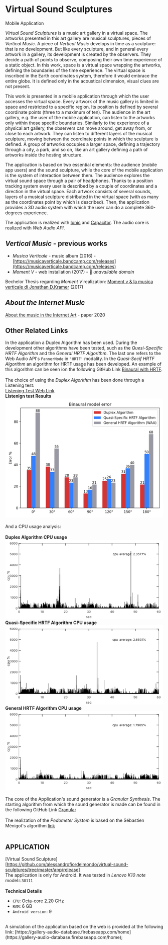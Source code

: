 # Virtual Sound Sculptures
Mobile Application

_Virtual Sound Sculptures_ is a music art gallery in a virtual space. The artworks presented in this art gallery are musical sculptures, pieces of _Vertical Music_. A piece of _Vertical Music_ develops in time as a sculpture: that is no development. But like every sculpture, and in general every artwork in a gallery, its development is created by the observers. They decide a path of points to observe, composing their own time experience of a static object. In this work, space is a virtual space wrapping the artworks, defining the boundaries of the time experience. The virtual space is inscribed in the Earth coordinates system, therefore it would embrace the entire globe. It is defined only in the acoustical dimension, visual clues are not present.

This work is presented in a mobile application through which the user accesses the virtual space. Every artwork of the music gallery is limited in space and restricted to a specific region. Its position is defined by several coordinate points (three to a maximum of ten). The audience in the art gallery, e.g. the user of the mobile application, can listen to the artworks only within those specific boundaries. Similarly to the experience of a physical art gallery, the observers can move around, get away from, or close to each artwork. They can listen to different layers of the musical sculpture, moving between the coordinate points in which the sculpture is defined. A group of artworks occupies a larger space, defining a trajectory through a city, a park, and so on, like an art gallery defining a path of artworks inside the hosting structure. 

The application is based on two essential elements: the audience (mobile app users) and the sound sculpture, while the core of the mobile application is the system of interaction between them. The audience explores the virtual sound space through a pair of headphones. Thanks to a position tracking system every user is described by a couple of coordinates and a direction in the virtual space. Each artwork consists of several sounds, layers of a musical sculpture distributed in the virtual space (with as many as the coordinates point by which is described). Then, the application provides a 3D audio system with which the user can do a complete 360-degrees experience.

The application is realized with [Ionic](https://ionicframework.com/) and [Capacitor](https://capacitorjs.com/). The audio core is realized with _Web Audio API_.

## _Vertical Music_ - previous works
- _Musica Verticale_ - music album (2016) - [https://musicaverticale.bandcamp.com/releases](https://musicaverticale.bandcamp.com/releases)
- _Moment V_ - web installation (2017) - :no_entry_sign: *unavailable domain*

Bechelor Thesis regarding _Moment V_ realization: [Moment v & la musica verticale di Jonathan D.Kramer](https://github.com/alessandrofiordelmondo/virtual-sound-sculptures/blob/master/text/Moment%20v%20%26%20la%20musica%20verticale%20di%20Jonathan%20D.Kramer.pdf) (2017)

## _About the Internet Music_

[About the music in the Internet Art](https://github.com/alessandrofiordelmondo/virtual-sound-sculptures/blob/master/text/About%20the%20music%20in%20the%20Internet%20Art.pdf) - paper 2020

## Other Related Links
In the application a Duplex Algorithm has been used. During the development other algorithms have been tested, such as the _Quesi-Specific HRTF Algorithm_ and the _General HRTF Algorithm_. The last one refers to the Web Audio API's `PannerNode` in `'HRTF'` modality. In the _Quasi-Secif HRTF Algorithm_ an algorithm for HRTF usage has been developed. An example of this algorithm can be seen ion the following GitHub Link [Binaural with HRTF](https://github.com/alessandrofiordelmondo/Binaural-WAA).\
\
The choice of using the _Duplex Algorithm_ has been done through a Listening test:\
[Listening Test Web Link](https://test-audio-database.firebaseapp.com/test)<br>
**Listenign test Results**<br>
![Listening Test Results](/img/test-result.png)<br>
\
And a CPU usage analysis:<br>
<br>
**Duplex Algorithm CPU usage**<br>
![Duplex Algorithm CPU usage](/img/cpuduplex.png)<br>
**Quasi-Specific HRTF Algorithm CPU usage**<br>
![Quasi-Specific HRTF Algorithm CPU usage](/img/cpuhrtf.png)<br>
**General HRTF Algorithm CPU usage**<br>
![General HRTF Algorithm CPU usage](/img/cpuwaa.png)<br>
<br>
The core of the Application's sound generator is a _Granular Synthesis_. The starting algorithm from which the sound generator is made can be found in the following GitHub Link [Granular](https://github.com/alessandrofiordelmondo/Granular-WAA)<br> 
<br>
The realization of the _Pedometer System_ is based on the Sébastien Ménigot's algorithm [link](http://sebastien.menigot.free.fr/pedometer_explanations.html)<br>
<br>
## **APPLICATION**
[Virtual Sound Sculpture][https://github.com/alessandrofiordelmondo/virtual-sound-sculptures/tree/master/app/release]<br>
The application is only for Android. It was tested in _Lenovo K10 note_ model:`L38111`<br>
<br>
**Technical Details**<br>
- `CPU`: Octa-core 2.20 GHz
- `RAM`: 6 GB
- `Android version`: 9<br>
<br>
A simulation of the application based on the web is provided at the following link: [https://gallery-audio-database.firebaseapp.com/home](https://gallery-audio-database.firebaseapp.com/home);
 
